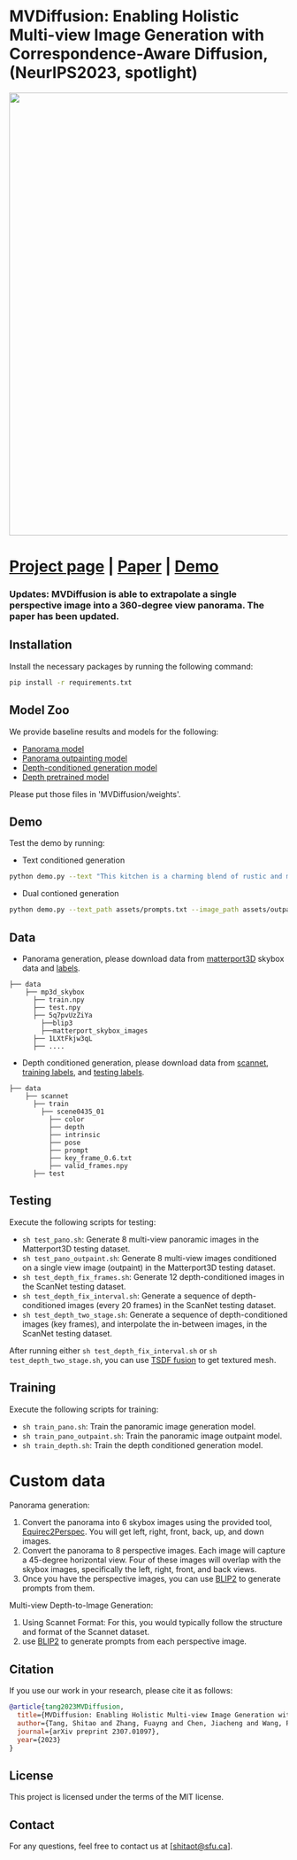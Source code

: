 # MVDiffusion: Enabling Holistic Multi-view Image Generation with Correspondence-Aware Diffusion, (NeurIPS2023, spotlight)

<div align="center">
  <img width="800" src="assets/teaser.gif">
</div>

# [Project page](https://mvdiffusion.github.io/) |  [Paper](https://arxiv.org/abs/2307.01097) | [Demo](https://huggingface.co/spaces/tangshitao/MVDiffusion)

### Updates: MVDiffusion is able to extrapolate a single perspective image into a 360-degree view panorama. The paper has been updated. 

## Installation

Install the necessary packages by running the following command:

```bash
pip install -r requirements.txt
```

## Model Zoo

We provide baseline results and models for the following:

- [Panorama model](https://www.dropbox.com/scl/fi/yx9e0lj4fwtm9xh2wlhhg/pano.ckpt?rlkey=kowqygw7vt64r3maijk8klfl0&dl=0)
- [Panorama outpainting model](https://www.dropbox.com/scl/fi/3mtj06qx6mxt4eme1oz2r/pano_outpaint.ckpt?rlkey=xat6cwt47lzfjawum05xa5ftq&dl=0)
- [Depth-conditioned generation model](https://www.dropbox.com/scl/fi/56hcmoj0tx7lza7s2m0jq/depth_gen.ckpt?rlkey=upcdbd4kxd9zwms78dssm3gh7&dl=0)
- [Depth pretrained model](https://www.dropbox.com/scl/fi/i1u8jzadcq1mx23aef7s6/depth_single_view.ckpt?rlkey=4in8g1g8vxrbx21o7do4hqy3c&dl=0)

Please put those files in 'MVDiffusion/weights'.

## Demo

Test the demo by running:
- Text conditioned generation
```bash
python demo.py --text "This kitchen is a charming blend of rustic and modern, featuring a large reclaimed wood island with marble countertop, a sink surrounded by cabinets. To the left of the island, a stainless-steel refrigerator stands tall. To the right of the sink, built-in wooden cabinets painted in a muted."
```
- Dual contioned generation
```bash
python demo.py --text_path assets/prompts.txt --image_path assets/outpaint_example.png
```

## Data

- Panorama generation, please download data from [matterport3D](https://niessner.github.io/Matterport/) skybox data and [labels](https://www.dropbox.com/scl/fi/recc3utsvmkbgc2vjqxur/mp3d_skybox.tar?rlkey=ywlz7zvyu25ovccacmc3iifwe&dl=0).
```
├── data
    ├── mp3d_skybox
      ├── train.npy
      ├── test.npy
      ├── 5q7pvUzZiYa
        ├──blip3
        ├──matterport_skybox_images
      ├── 1LXtFkjw3qL
      ├── ....
```
- Depth conditioned generation, please download data from [scannet](http://www.scan-net.org/), [training labels](https://www.dropbox.com/scl/fi/lwgcnrxfaiwic3kuqrwh4/scannet_train.tar?rlkey=dom83ygwvnjkyuog3y8wue30j&dl=0), and [testing labels](https://www.dropbox.com/scl/fi/lzh6vrj4ck37t7efymxar/scannet_test.tar?rlkey=cr1k0d06941qusgan6t6ks863&dl=0).
```
├── data
    ├── scannet
      ├── train
        ├── scene0435_01
          ├── color
          ├── depth
          ├── intrinsic
          ├── pose
          ├── prompt
          ├── key_frame_0.6.txt
          ├── valid_frames.npy
      ├── test
```

## Testing

Execute the following scripts for testing:

- ```sh test_pano.sh```: Generate 8 multi-view panoramic images in the Matterport3D testing dataset.
- ```sh test_pano_outpaint.sh```: Generate 8 multi-view images conditioned on a single view image (outpaint) in the Matterport3D testing dataset.
- ```sh test_depth_fix_frames.sh```: Generate 12 depth-conditioned images in the ScanNet testing dataset.
- ```sh test_depth_fix_interval.sh```: Generate a sequence of depth-conditioned images (every 20 frames) in the ScanNet testing dataset.
- ```sh test_depth_two_stage.sh```: Generate a sequence of depth-conditioned images (key frames), and interpolate the in-between images, in the ScanNet testing dataset.

After running either ```sh test_depth_fix_interval.sh``` or ```sh test_depth_two_stage.sh```, you can use [TSDF fusion](https://github.com/andyzeng/tsdf-fusion-python) to get textured mesh.

## Training

Execute the following scripts for training:

- ```sh train_pano.sh```: Train the panoramic image generation model.
- ```sh train_pano_outpaint.sh```: Train the panoramic image outpaint model.
- ```sh train_depth.sh```: Train the depth conditioned generation model.

# Custom data
Panorama generation: 

1. Convert the panorama into 6 skybox images using the provided tool, [Equirec2Perspec](https://github.com/fuenwang/Equirec2Perspec). You will get left, right, front, back, up, and down images. 
2. Convert the panorama to 8 perspective images. Each image will capture a 45-degree horizontal view. Four of these images will overlap with the skybox images, specifically the left, right, front, and back views. 
3. Once you have the perspective images, you can use [BLIP2](https://github.com/salesforce/LAVIS) to generate prompts from them.

Multi-view Depth-to-Image Generation: 

1. Using Scannet Format: For this, you would typically follow the structure and format of the Scannet dataset.
2. use [BLIP2](https://github.com/salesforce/LAVIS) to generate prompts from each perspective image.


## Citation

If you use our work in your research, please cite it as follows:

```bibtex
@article{tang2023MVDiffusion,
  title={MVDiffusion: Enabling Holistic Multi-view Image Generation with Correspondence-Aware Diffusion},
  author={Tang, Shitao and Zhang, Fuayng and Chen, Jiacheng and Wang, Peng and Yasutaka, Furukawa},
  journal={arXiv preprint 2307.01097},
  year={2023}
}
```

## License

This project is licensed under the terms of the MIT license.

## Contact

For any questions, feel free to contact us at [shitaot@sfu.ca].
